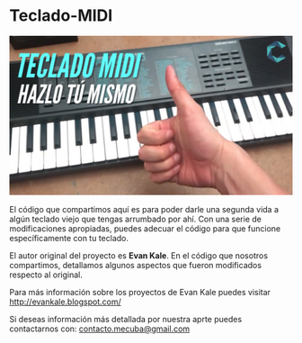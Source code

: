 # Teclado-MIDI

![hey](Miniatura_de_YouTube.png?raw=true "thumbnail")

El código que compartimos aquí es para poder darle una segunda vida a algún teclado viejo que tengas arrumbado por ahí.
Con una serie de modificaciones apropiadas, puedes adecuar el código para que funcione específicamente con tu teclado.

El autor original del proyecto es **Evan Kale**. En el código que nosotros compartimos, detallamos algunos aspectos que fueron modificados respecto al original.

Para más información sobre los proyectos de Evan Kale puedes visitar http://evankale.blogspot.com/

Si deseas información más detallada por nuestra aprte puedes contactarnos con: contacto.mecuba@gmail.com
